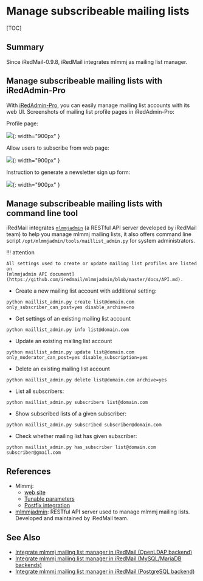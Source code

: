 # Manage subscribeable mailing lists

[TOC]

## Summary

Since iRedMail-0.9.8, iRedMail integrates mlmmj as mailing list manager.

## Manage subscribeable mailing lists with iRedAdmin-Pro

With [iRedAdmin-Pro](https://www.iredmail.org/admin_panel.html), you can easily
manage mailing list accounts with its web UI. Screenshots of mailing
list profile pages in iRedAdmin-Pro:

Profile page:

![](./images/iredadmin/mailinglist_profile.png){: width="900px" }

Allow users to subscribe from web page:

![](./images/iredadmin/mailinglist_newsletter.png){: width="900px" }

Instruction to generate a newsletter sign up form:

![](./images/iredadmin/mailinglist_signup_code.png){: width="900px" }

## Manage subscribeable mailing lists with command line tool

iRedMail integrates [`mlmmjadmin`](https://github.com/iredmail/mlmmjadmin) (a
RESTful API server developed by iRedMail team) to help you manage mlmmj mailing
lists, it also offers command line script
`/opt/mlmmjadmin/tools/maillist_admin.py` for system administrators.

!!! attention

    All settings used to create or update mailing list profiles are listed on
    [mlmmjadmin API document](https://github.com/iredmail/mlmmjadmin/blob/master/docs/API.md).

* Create a new mailing list account with additional setting:

```python maillist_admin.py create list@domain.com only_subscriber_can_post=yes disable_archive=no```

* Get settings of an existing mailing list account

```python maillist_admin.py info list@domain.com```

* Update an existing mailing list account

```python maillist_admin.py update list@domain.com only_moderator_can_post=yes disable_subscription=yes```

* Delete an existing mailing list account

```python maillist_admin.py delete list@domain.com archive=yes```

* List all subscribers:

```python maillist_admin.py subscribers list@domain.com```

* Show subscribed lists of a given subscriber:

```python maillist_admin.py subscribed subscriber@domain.com```

* Check whether mailing list has given subscriber:

```python maillist_admin.py has_subscriber list@domain.com subscriber@gmail.com```

## References

* Mlmmj:
    * [web site](http://mlmmj.org/)
    * [Tunable parameters](http://mlmmj.org/docs/tunables/)
    * [Postfix integration](http://mlmmj.org/docs/readme-postfix/)
* [mlmmjadmin](https://github.com/iredmail/mlmmjadmin): RESTful API server used to manage mlmmj mailing lists. Developed
  and maintained by iRedMail team.

## See Also

* [Integrate mlmmj mailing list manager in iRedMail (OpenLDAP backend)](./integration.mlmmj.ldap.html)
* [Integrate mlmmj mailing list manager in iRedMail (MySQL/MariaDB backends)](./integration.mlmmj.mysql.html)
* [Integrate mlmmj mailing list manager in iRedMail (PostgreSQL backend)](./integration.mlmmj.pgsql.html)
